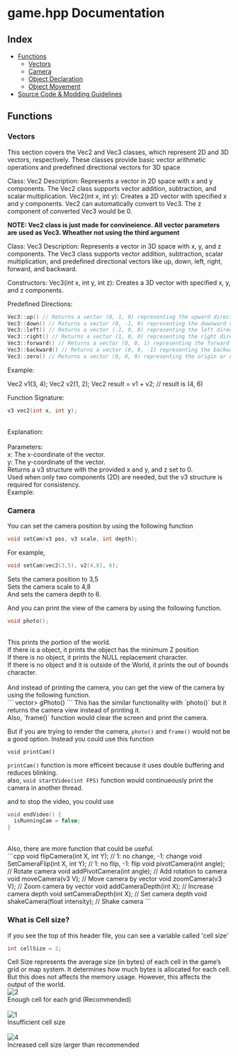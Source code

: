 # game.hpp Documentation

## Index

- [Functions](#functions)
  - [Vectors](#vectors)
  - [Camera](#camera)
  - [Object Declaration](#object-declaration)
  - [Object Movement](#object-movement)
- [Source Code & Modding Guidelines](#source-code--modding-guidelines)

## Functions

### Vectors

This section covers the Vec2 and Vec3 classes, which represent 2D and 3D vectors, respectively.
These classes provide basic vector arithmetic operations and predefined directional vectors for 3D space

Class: Vec2
Description: Represents a vector in 2D space with x and y components. The Vec2 class supports vector addition, subtraction, and scalar multiplication.
Vec2(int x, int y): Creates a 2D vector with specified x and y components.
Vec2 can automatically convert to Vec3. The z component of converted Vec3 would be 0.

**NOTE: Vec2 class is just made for convineience. All vector parameters are used as Vec3. Wheather not using the third argument**

Class: Vec3
Description:
Represents a vector in 3D space with x, y, and z components. The Vec3 class supports vector addition, subtraction, scalar multiplication,
and predefined directional vectors like up, down, left, right, forward, and backward.

Constructors:
Vec3(int x, int y, int z): Creates a 3D vector with specified x, y, and z components.

Predefined Directions:
```cpp
Vec3::up() // Returns a vector (0, 1, 0) representing the upward direction.
Vec3::down() // Returns a vector (0, -1, 0) representing the downward direction.
Vec3::left() // Returns a vector (-1, 0, 0) representing the left direction.
Vec3::right() // Returns a vector (1, 0, 0) representing the right direction.
Vec3::forward() // Returns a vector (0, 0, 1) representing the forward direction.
Vec3::backward() // Returns a vector (0, 0, -1) representing the backward direction.
Vec3::zero() // Returns a vector (0, 0, 0) representing the origin or no movement.
```

Example:

Vec2 v1(3, 4);
Vec2 v2(1, 2);
Vec2 result = v1 + v2; // result is (4, 6)



Function Signature:<br>

```cpp
v3 vec2(int x, int y);
```
<br>
Explanation:<br>
<br>
Parameters:<br>
x: The x-coordinate of the vector.<br>
y: The y-coordinate of the vector.<br>
Returns a v3 structure with the provided x and y, and z set to 0.<br>
Used when only two components (2D) are needed, but the v3 structure is required for consistency.<br>
Example:<br>

### Camera

You can set the camera position by using the following function<br>
```cpp
void setCam(v3 pos, v3 scale, int depth);
```

For example,
``` cpp
void setCam(vec2(3,5), v2(4,8), 6);
```
Sets the camera position to 3,5<br>
Sets the camera scale to 4,8<br>
And sets the camera depth to 6.<br>

And you can print the view of the camera by using the following function.<br>
``` cpp
void photo();
```
<br>
This prints the portion of the world.<br>
If there is a object, it prints the object has the minimum Z position<br>
If there is no object, it prints the NULL replacement character.<br>
If there is no object and it is outside of the World, it prints the out of bounds character.<br>
<br>
And instead of printing the camera, you can get the view of the camera by using the following function.<br>
```
vector<vector<string>> gPhoto()
```
This has the similar functionality with `photo()` but it returns the camera view instead of printing it.<br>
Also, `frame()` function would clear the screen and print the camera.<br>

But if you are trying to render the camera, `photo()` and `frame()` would not be a good option. Instead you could use this function<br>

```
void printCam()
```
`printCam()` function is more efficeint because it uses double buffering and reduces blinking.<br>
also, `void startVideo(int FPS)` function would continueously print the camera in another thread. <br>

and to stop the video, you could use
```cpp
void endVideo() {
  isRunningCam = false; 
}
```
<br>
Also, there are more function that could be useful.<br>
```cpp
void flipCamera(int X, int Y); // 1: no change, -1: change
void SetCameraFlip(int X, int Y); // 1: no flip, -1: flip
void pivotCamera(int angle); // Rotate camera
void addPivotCamera(int angle); // Add rotation to camera
void moveCamera(v3 V); // Move camera by vector
void zoomCamera(v3 V); // Zoom camera by vector
void addCameraDepth(int X); // Increase camera depth
void setCameraDepth(int X); // Set camera depth
void shakeCamera(float intensity); // Shake camera
```

### What is Cell size?
if you see the top of this header file, you can see a variable called 'cell size'<br>
```cpp
int cellSize = 2;
```
Cell Size represents the average size (in bytes) of each cell in the game’s grid or map system. It determines how much bytes is allocated for each cell.
But this does not affects the memory usage. However, this affects the output of the world.
<br>
![2](https://github.com/user-attachments/assets/0c298168-9af7-45f2-94d3-5973601fcae8)
<br>Enough cell for each grid (Recommended)<br><br>
![1](https://github.com/user-attachments/assets/ed00f029-303a-426b-92ce-0d620b36ff84)
<br>Insufficient cell size<br><br>
![4](https://github.com/user-attachments/assets/71cfac01-c7a1-4bd2-b93b-15d4ab143d0a)
<br>Increased cell size larger than recommended<br><br><br>




